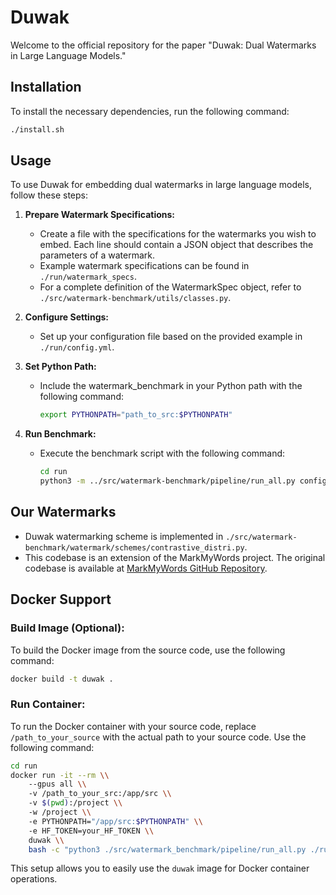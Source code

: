 # Duwak

Welcome to the official repository for the paper "Duwak: Dual Watermarks in Large Language Models."

## Installation

To install the necessary dependencies, run the following command:

```bash
./install.sh
```

## Usage

To use Duwak for embedding dual watermarks in large language models, follow these steps:

1. **Prepare Watermark Specifications:**
   - Create a file with the specifications for the watermarks you wish to embed. Each line should contain a JSON object that describes the parameters of a watermark.
   - Example watermark specifications can be found in `./run/watermark_specs`. 
   - For a complete definition of the WatermarkSpec object, refer to `./src/watermark-benchmark/utils/classes.py`.

2. **Configure Settings:**
   - Set up your configuration file based on the provided example in `./run/config.yml`.

3. **Set Python Path:**
   - Include the watermark_benchmark in your Python path with the following command:
     ```bash
     export PYTHONPATH="path_to_src:$PYTHONPATH"
     ```

4. **Run Benchmark:**
   - Execute the benchmark script with the following command:
     ```bash
     cd run
     python3 -m ../src/watermark-benchmark/pipeline/run_all.py config.yml
     ```

## Our Watermarks

- Duwak watermarking scheme is implemented in `./src/watermark-benchmark/watermark/schemes/contrastive_distri.py`.
- This codebase is an extension of the MarkMyWords project. The original codebase is available at [MarkMyWords GitHub Repository](https://github.com/wagner-group/MarkMyWords).
## Docker Support


### Build Image (Optional):
To build the Docker image from the source code, use the following command:

```bash
docker build -t duwak .
```

### Run Container:
To run the Docker container with your source code, replace `/path_to_your_source` with the actual path to your source code. Use the following command:

```bash
cd run
docker run -it --rm \\
    --gpus all \\
    -v /path_to_your_src:/app/src \\
    -v $(pwd):/project \\
    -w /project \\
    -e PYTHONPATH="/app/src:$PYTHONPATH" \\
    -e HF_TOKEN=your_HF_TOKEN \\
    duwak \\
    bash -c "python3 ./src/watermark_benchmark/pipeline/run_all.py ./run/config.yml"
```

This setup allows you to easily use the `duwak` image for Docker container operations. 